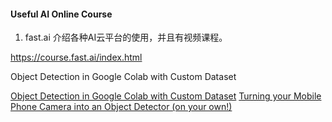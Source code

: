 #### Useful AI Online Course

1. fast.ai 介绍各种AI云平台的使用，并且有视频课程。

https://course.fast.ai/index.html



Object Detection in Google Colab with Custom Dataset

[Object Detection in Google Colab with Custom Dataset](https://hackernoon.com/object-detection-in-google-colab-with-custom-dataset-5a7bb2b0e97e)
[Turning your Mobile Phone Camera into an Object Detector (on your own!)](https://towardsdatascience.com/turning-your-mobile-phone-camera-into-an-object-detector-on-your-own-1428055b8e01)

